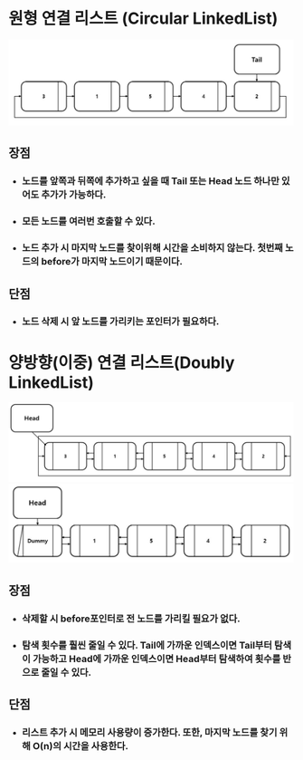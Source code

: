 원형 연결 리스트 (Circular LinkedList)
=====================================
 <center><img src = "./img/CircularLinkedListmodel.jpg"></center>

 ## 장점

 - ### 노드를 앞쪽과 뒤쪽에 추가하고 싶을 때 Tail 또는 Head 노드 하나만 있어도 추가가 가능하다.
 - ### 모든 노드를 여러번 호출할 수 있다.
 - ### 노드 추가 시 마지막 노드를 찾이위해 시간을 소비하지 않는다. 첫번째 노드의 before가 마지막 노드이기 때문이다.

 ## 단점
 - ### 노드 삭제 시 앞 노드를 가리키는 포인터가 필요하다.


 양방향(이중) 연결 리스트(Doubly LinkedList)
 ===========================================
 <center><img src = "./img/DoublyLinkedListmodel1.JPG"></center>
 <center><img src = "./img/DoublyLinkedListmodel2.JPG"></center>

 ## 장점

 - ### 삭제할 시 before포인터로 전 노드를 가리킬 필요가 없다.
 - ### 탐색 횟수를 훨씬 줄일 수 있다. Tail에 가까운 인덱스이면 Tail부터 탐색이 가능하고 Head에 가까운 인덱스이면 Head부터 탐색하여 횟수를 반으로 줄일 수 있다.

 ## 단점

 - ### 리스트 추가 시 메모리 사용량이 증가한다. 또한, 마지막 노드를 찾기 위해 O(n)의 시간을 사용한다.